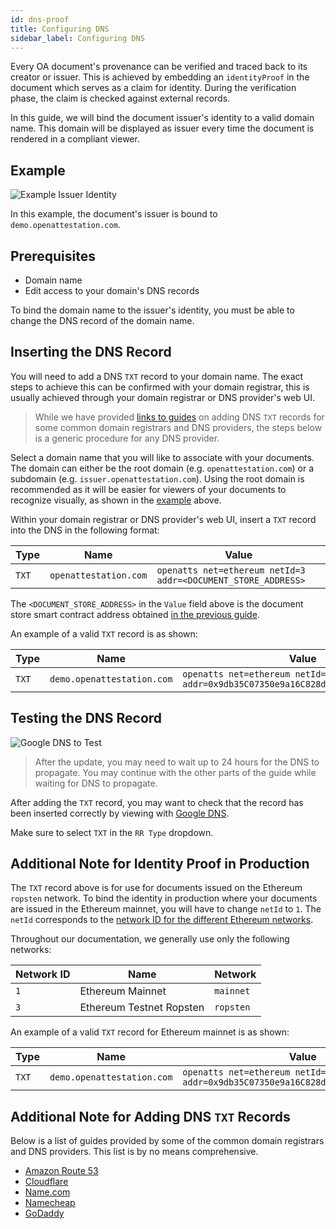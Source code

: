 ```yaml
---
id: dns-proof
title: Configuring DNS
sidebar_label: Configuring DNS
---
```


Every OA document's provenance can be verified and traced back to its creator or issuer. This is achieved by embedding an `identityProof` in the document which serves as a claim for identity. During the verification phase, the claim is checked against external records.

In this guide, we will bind the document issuer's identity to a valid domain name. This domain will be displayed as issuer every time the document is rendered in a compliant viewer.

## Example

![Example Issuer Identity](/docs/verifiable-document/dns-proof/example.png)

In this example, the document's issuer is bound to `demo.openattestation.com`.

## Prerequisites

- Domain name
- Edit access to your domain's DNS records

To bind the domain name to the issuer's identity, you must be able to change the DNS record of the domain name.

## Inserting the DNS Record

You will need to add a DNS `TXT` record to your domain name. The exact steps to achieve this can be confirmed with your domain registrar, this is usually achieved through your domain registrar or DNS provider's web UI.

> While we have provided [links to guides](#additional-note-for-adding-DNS-TXT-records) on adding DNS `TXT` records for some common domain registrars and DNS providers, the steps below is a generic procedure for any DNS provider.

Select a domain name that you will like to associate with your documents. The domain can either be the root domain (e.g. `openattestation.com`) or a subdomain (e.g. `issuer.openattestation.com`). Using the root domain is recommended as it will be easier for viewers of your documents to recognize visually, as shown in the [example](#example) above.

Within your domain registrar or DNS provider's web UI, insert a `TXT` record into the DNS in the following format:

| Type  | Name                  | Value                                                         |
|-------|-----------------------|---------------------------------------------------------------|
| `TXT` | `openattestation.com` | `openatts net=ethereum netId=3 addr=<DOCUMENT_STORE_ADDRESS>` |

The `<DOCUMENT_STORE_ADDRESS>` in the `Value` field above is the document store smart contract address obtained [in the previous guide](/docs/verifiable-document/document-store/).

An example of a valid `TXT` record is as shown:

| Type  | Name                       | Value                                                         |
|-------|----------------------------|---------------------------------------------------------------|
| `TXT` | `demo.openattestation.com` | `openatts net=ethereum netId=3 addr=0x9db35C07350e9a16C828dAda37fd9c2923c75812` |

## Testing the DNS Record

![Google DNS to Test](/docs/verifiable-document/dns-proof/google-dns.png)

> After the update, you may need to wait up to 24 hours for the DNS to propagate. You may continue with the other parts of the guide while waiting for DNS to propagate.

After adding the `TXT` record, you may want to check that the record has been inserted correctly by viewing with [Google DNS](https://dns.google.com/).

Make sure to select `TXT` in the `RR Type` dropdown.

## Additional Note for Identity Proof in Production

The `TXT` record above is for use for documents issued on the Ethereum `ropsten` network. To bind the identity in production where your documents are issued in the Ethereum mainnet, you will have to change `netId` to `1`. The `netId` corresponds to the [network ID for the different Ethereum networks](https://chainid.network/).

Throughout our documentation, we generally use only the following networks:

| Network ID   | Name                     | Network   |
|--------------|--------------------------|-----------|
| `1`          | Ethereum Mainnet         | `mainnet` |
| `3`          | Ethereum Testnet Ropsten | `ropsten` |

An example of a valid `TXT` record for Ethereum mainnet is as shown:

| Type  | Name                       | Value                                                         |
|-------|----------------------------|---------------------------------------------------------------|
| `TXT` | `demo.openattestation.com` | `openatts net=ethereum netId=1 addr=0x9db35C07350e9a16C828dAda37fd9c2923c75812` |

## Additional Note for Adding DNS `TXT` Records

Below is a list of guides provided by some of the common domain registrars and DNS providers. This list is by no means comprehensive.

- [Amazon Route 53](https://docs.aws.amazon.com/ses/latest/DeveloperGuide/dns-txt-records.html)
- [Cloudflare](https://support.cloudflare.com/hc/en-us/articles/360019093151-Managing-DNS-records-in-Cloudflare)
- [Name.com](https://www.name.com/support/articles/115004972547-Adding-a-TXT-Record)
- [Namecheap](https://www.namecheap.com/support/knowledgebase/article.aspx/317/2237/how-do-i-add-txtspfdkimdmarc-records-for-my-domain)
- [GoDaddy](https://sg.godaddy.com/help/add-a-txt-record-19232)

